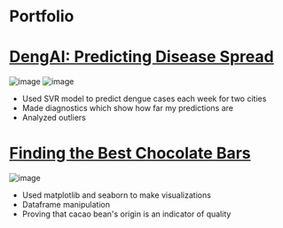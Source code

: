 # Portfolio

# [DengAI: Predicting Disease Spread](https://github.com/Bane00000/Portfolio/tree/main/predicting%20disease%20spread)
![image](https://user-images.githubusercontent.com/102976455/203093351-58d42cfb-b128-46fb-8825-972f67d67ff6.png)
![image](https://user-images.githubusercontent.com/102976455/203093940-ebb2378c-bee6-4ab6-92b1-df96ea1b61ad.png)

* Used SVR model to predict dengue cases each week for two cities
* Made diagnostics which show how far my predictions are
* Analyzed outliers

# [Finding the Best Chocolate Bars](https://github.com/Bane00000/Portfolio/tree/main/finding%20the%20best%20chocolate%20bars)
![image](https://user-images.githubusercontent.com/102976455/217015503-5268bbf5-b51b-4b4e-9152-0632ab0c637a.png)

* Used matplotlib and seaborn to make visualizations
* Dataframe manipulation
* Proving that cacao bean's origin is an indicator of quality
